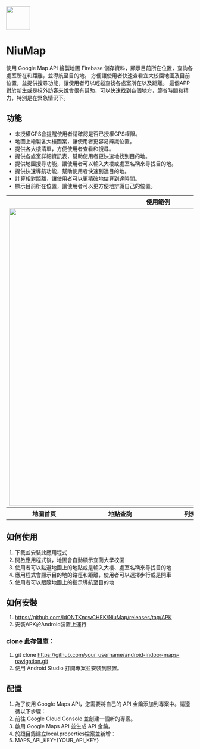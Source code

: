 <img width="64" src="https://user-images.githubusercontent.com/86880683/226280822-2f2e806a-a6da-4111-a154-c27f4253a09d.png"/>

# NiuMap

<p>使用 Google Map API 繪製地圖 Firebase 儲存資料，顯示目前所在位置，查詢各處室所在和距離，並導航至目的地。
方便讓使用者快速查看宜大校園地圖及目前位置，並提供搜尋功能，讓使用者可以輕鬆查找各處室所在以及距離。
這個APP對於新生或是校外訪客來說會很有幫助，可以快速找到各個地方，節省時間和精力，特別是在緊急情況下。</p>

## 功能
- 未授權GPS會提醒使用者請確認是否已授權GPS權限。
- 地圖上繪製各大樓圖案，讓使用者更容易辨識位置。
- 提供各大樓清單，方便使用者查看和搜尋。
- 提供各處室詳細資訊表，幫助使用者更快速地找到目的地。
- 提供地圖搜尋功能，讓使用者可以輸入大樓或處室名稱來尋找目的地。
- 提供快速導航功能，幫助使用者快速到達目的地。
- 計算相對距離，讓使用者可以更精確地估算到達時間。
- 顯示目前所在位置，讓使用者可以更方便地辨識自己的位置。
<table>
  <tr>
    <th colspan="4"> 
        使用範例
    </th>
  </tr>
  <tr>
    <td colspan="4">
      <img src="https://user-images.githubusercontent.com/86880683/226327607-df0c7e30-b3c3-4705-bf7f-f31b7c34eb74.gif" width=800></img>
    </td>
  </tr>
  <tr>
    <th> 
        地圖首頁
    </th>
    <th> 
        地點查詢
    </th>
    <th> 
        列表清單
    </th>
    <th> 
        自動導航
    </th>
  </tr>
</table>


## 如何使用
1. 下載並安裝此應用程式
2. 開啟應用程式後，地圖會自動顯示宜蘭大學校園
3. 使用者可以點選地圖上的地點或是輸入大樓、處室名稱來尋找目的地
4. 應用程式會顯示目的地的路徑和距離，使用者可以選擇步行或是開車
5. 使用者可以跟隨地圖上的指示導航至目的地

## 如何安裝
1. https://github.com/IdONTKnowCHEK/NiuMap/releases/tag/APK
2. 安裝APK於Android裝置上運行

### clone 此存儲庫：

1. git clone https://github.com/your_username/android-indoor-maps-navigation.git
2. 使用 Android Studio 打開專案並安裝到裝置。

## 配置
1. 為了使用 Google Maps API，您需要將自己的 API 金鑰添加到專案中。請遵循以下步驟：
2. 前往 Google Cloud Console 並創建一個新的專案。
3. 啟用 Google Maps API 並生成 API 金鑰。
4. 於跟目錄建立local.properties檔案並新增：
5. MAPS_API_KEY={YOUR_API_KEY}

